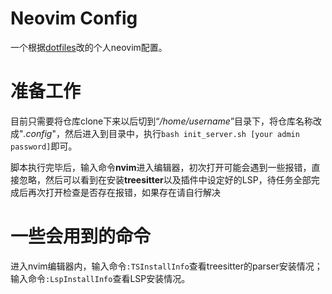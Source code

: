 # Neovim Config
一个根据[dotfiles]("https://github.com/craftzdog/dotfiles-public")改的个人neovim配置。

# 准备工作
目前只需要将仓库clone下来以后切到“*/home/username*”目录下，将仓库名称改成"*.config*"，然后进入到目录中，执行```bash init_server.sh [your admin password]```即可。

脚本执行完毕后，输入命令**nvim**进入编辑器，初次打开可能会遇到一些报错，直接忽略，然后可以看到在安装**treesitter**以及插件中设定好的LSP，待任务全部完成后再次打开检查是否存在报错，如果存在请自行解决

# 一些会用到的命令
进入nvim编辑器内，输入命令```:TSInstallInfo```查看treesitter的parser安装情况；输入命令```:LspInstallInfo```查看LSP安装情况。
